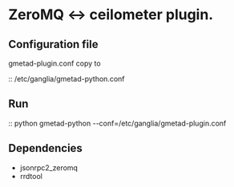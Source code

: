 ZeroMQ <-> ceilometer plugin.
============================

Configuration file
------------------
gmetad-plugin.conf copy to

::
    /etc/ganglia/gmetad-python.conf


Run
---
::
    python gmetad-python --conf=/etc/ganglia/gmetad-plugin.conf


Dependencies
------------
* jsonrpc2_zeromq
* rrdtool

